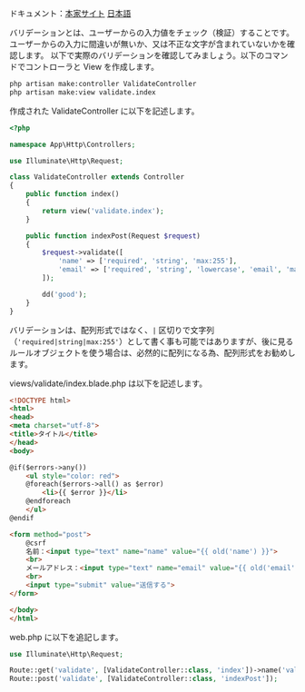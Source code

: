 ドキュメント：[本家サイト](https://laravel.com/docs/11.x/validation) [日本語](https://readouble.com/laravel/11.x/ja/validation.html)

バリデーションとは、ユーザーからの入力値をチェック（検証）することです。ユーザーからの入力に間違いが無いか、又は不正な文字が含まれていないかを確認します。
以下で実際のバリデーションを確認してみましょう。以下のコマンドでコントローラと View を作成します。

```bash
php artisan make:controller ValidateController
php artisan make:view validate.index
```

作成された ValidateController に以下を記述します。
```php
<?php

namespace App\Http\Controllers;

use Illuminate\Http\Request;

class ValidateController extends Controller
{
    public function index()
    {
        return view('validate.index');
    }

    public function indexPost(Request $request)
    {
        $request->validate([
            'name' => ['required', 'string', 'max:255'],
            'email' => ['required', 'string', 'lowercase', 'email', 'max:255'],
        ]);

        dd('good');
    }
}
```

バリデーションは、配列形式ではなく、`|` 区切りで文字列（`'required|string|max:255'`）として書く事も可能ではありますが、後に見るルールオブジェクトを使う場合は、必然的に配列になる為、配列形式をお勧めします。

views/validate/index.blade.php は以下を記述します。
```html
<!DOCTYPE html>
<html>
<head>
<meta charset="utf-8">
<title>タイトル</title>
</head>
<body>

@if($errors->any())
    <ul style="color: red">
    @foreach($errors->all() as $error)
        <li>{{ $error }}</li>
    @endforeach
    </ul>
@endif

<form method="post">
    @csrf
    名前：<input type="text" name="name" value="{{ old('name') }}">
    <br>
    メールアドレス：<input type="text" name="email" value="{{ old('email') }}">
    <br>
    <input type="submit" value="送信する">
</form>

</body>
</html>
```

web.php に以下を追記します。
```php
use Illuminate\Http\Request;

Route::get('validate', [ValidateController::class, 'index'])->name('validate.index');
Route::post('validate', [ValidateController::class, 'indexPost']);
```
